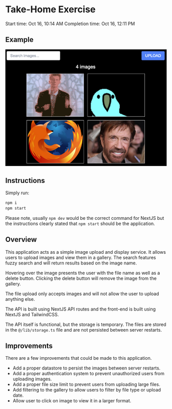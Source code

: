 # Take-Home Exercise

Start time: Oct 16, 10:14 AM
Completion time: Oct 16, 12:11 PM

## Example

![Example](./sample.png)

## Instructions

Simply run:
```bash
npm i
npm start
```

Please note, usually `npm dev` would be the correct command for NextJS but the instructions clearly stated that `npm start` should be the application.

## Overview

This application acts as a simple image upload and display service. It allows users to upload images and view them in a gallery. The search features fuzzy search and will return results based on the image name.

Hovering over the image presents the user with the file name as well as a delete button. Clicking the delete button will remove the image from the gallery.

The file upload only accepts images and will not allow the user to upload anything else.

The API is built using NextJS API routes and the front-end is built using NextJS and TailwindCSS.

The API itself is functional, but the storage is temporary. The files are stored in the `@/lib/storage.ts` file and are not persisted between server restarts.

## Improvements

There are a few improvements that could be made to this application.
- Add a proper datastore to persist the images between server restarts.
- Add a proper authentication system to prevent unauthorized users from uploading images.
- Add a proper file size limit to prevent users from uploading large files.
- Add filtering to the gallery to allow users to filter by file type or upload date.
- Allow user to click on image to view it in a larger format.
